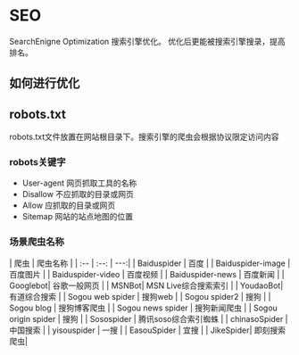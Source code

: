 # SEO

SearchEnigne Optimization 搜索引擎优化。 优化后更能被搜索引擎搜录，提高排名。

## 如何进行优化

## robots.txt

robots.txt文件放置在网站根目录下。搜索引擎的爬虫会根据协议限定访问内容

### robots关键字

* User-agent 网页抓取工具的名称
* Disallow 不应抓取的目录或网页
* Allow 应抓取的目录或网页
* Sitemap 网站的站点地图的位置

### 场景爬虫名称

| 爬虫 | 爬虫名称 |
| :-- | :--: | ---:|
| Baiduspider | 百度 |
| Baiduspider-image | 百度图片 |
| Baiduspider-video | 百度视频 |
| Baiduspider-news | 百度新闻 |
| Googlebot| 谷歌一般网页 |
| MSNBot| MSN Live综合搜索索引 |
| YoudaoBot| 有道综合搜索 |
| Sogou web spider | 搜狗web |
| Sogou spider2 | 搜狗 |
| Sogou blog | 搜狗博客爬虫 |
| Sogou news spider | 搜狗新闻爬虫 |
| Sogou origin spider | 搜狗 |
| Sosospider | 腾讯soso综合索引蜘蛛 |
| chinasoSpider | 中国搜索 |
| yisouspider | 一搜 |
| EasouSpider | 宜搜 |
| JikeSpider| 即刻搜索爬虫|
